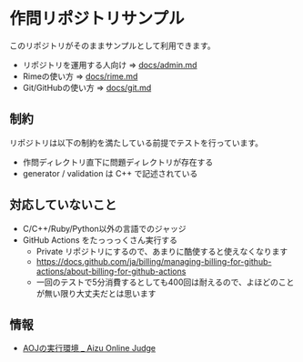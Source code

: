 # 作問リポジトリサンプル

このリポジトリがそのままサンプルとして利用できます。

- リポジトリを運用する人向け => [docs/admin.md](./docs/admin.md)
- Rimeの使い方 => [docs/rime.md](./docs/rime.md)
- Git/GitHubの使い方 => [docs/git.md](./docs/git.md)

## 制約

リポジトリは以下の制約を満たしている前提でテストを行っています。

- 作問ディレクトリ直下に問題ディレクトリが存在する
- generator / validation は C++ で記述されている

## 対応していないこと

- C/C++/Ruby/Python以外の言語でのジャッジ
- GitHub Actions をたっっっくさん実行する
   - Private リポジトリにするので、あまりに酷使すると使えなくなります
   - https://docs.github.com/ja/billing/managing-billing-for-github-actions/about-billing-for-github-actions
   - 一回のテストで5分消費するとしても400回は耐えるので、よほどのことが無い限り大丈夫だとは思います

## 情報
- [AOJの実行環境 _ Aizu Online Judge](https://onlinejudge.u-aizu.ac.jp/system_info)